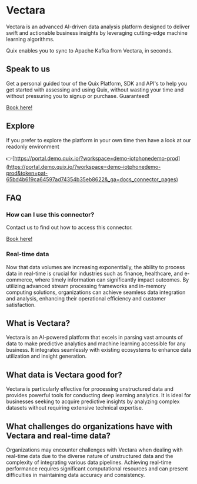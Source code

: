 <!--[tech-name]-->
# Vectara

<!--[blurb-about-tech]-->
Vectara is an advanced AI-driven data analysis platform designed to deliver swift and actionable business insights by leveraging cutting-edge machine learning algorithms.

Quix enables you to sync to Apache Kafka <span id="to_or_from">from</span> <span id="techname">Vectara</span>, in seconds.

## Speak to us

Get a personal guided tour of the Quix Platform, SDK and API's to help you get started with assessing and using Quix, without wasting your time and without pressuring you to signup or purchase. Guaranteed!

[Book here!](https://quix.io/book-a-demo)

## Explore

If you prefer to explore the platform in your own time then have a look at our readonly environment

👉[https://portal.demo.quix.io/?workspace=demo-iotphonedemo-prod](https://portal.demo.quix.io/?workspace=demo-iotphonedemo-prod&token=pat-65bd4b619ca64597ad74354b35eb8622&_ga=docs_connector_pages)

## FAQ 

### How can I use this connector?

Contact us to find out how to access this connector.

[Book here!](https://quix.io/book-a-demo)

### Real-time data

Now that data volumes are increasing exponentially, the ability to process data in real-time is crucial for industries such as finance, healthcare, and e-commerce, where timely information can significantly impact outcomes. By utilizing advanced stream processing frameworks and in-memory computing solutions, organizations can achieve seamless data integration and analysis, enhancing their operational efficiency and customer satisfaction.

## What is <span id="techname">Vectara</span>?

<!--[tech-seo-text]-->
Vectara is an AI-powered platform that excels in parsing vast amounts of data to make predictive analytics and machine learning accessible for any business. It integrates seamlessly with existing ecosystems to enhance data utilization and insight generation.

## What data is <span id="techname">Vectara</span> good for?

<!--[tech-data-seo-text]-->
Vectara is particularly effective for processing unstructured data and provides powerful tools for conducting deep learning analytics. It is ideal for businesses seeking to acquire predictive insights by analyzing complex datasets without requiring extensive technical expertise.

## What challenges do organizations have with <span id="techname">Vectara</span> and real-time data?

<!--[tech-challenges-seo-text]-->
Organizations may encounter challenges with Vectara when dealing with real-time data due to the diverse nature of unstructured data and the complexity of integrating various data pipelines. Achieving real-time performance requires significant computational resources and can present difficulties in maintaining data accuracy and consistency.